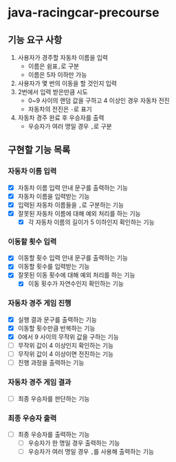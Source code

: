 # java-racingcar-precourse

## 기능 요구 사항
1. 사용자가 경주할 자동차 이름을 입력
   - 이름은 쉼표`,`로 구분
   - 이름은 5자 이하만 가능
2. 사용자가 몇 번의 이동을 할 것인지 입력
3. 2번에서 입력 받은만큼 시도
   - 0~9 사이의 랜덤 값을 구하고 4 이상인 경우 자동차 전진
   - 자동차의 전진은 `-`로 표기
4. 자동차 경주 완료 후 우승자를 출력
   - 우승자가 여러 명일 경우 `,`로 구분

## 구현할 기능 목록
### 자동차 이름 입력
- [x] 자동차 이름 입력 안내 문구를 출력하는 기능
- [x] 자동차 이름을 입력받는 기능
- [x] 입력된 자동차 이름들을 `,`로 구분하는 기능
- [x] 잘못된 자동차 이름에 대해 예외 처리를 하는 기능
  - [x] 각 자동차 이름의 길이가 5 이하인지 확인하는 기능

### 이동할 횟수 입력
- [x] 이동할 횟수 입력 안내 문구를 출력하는 기능
- [x] 이동할 횟수를 입력받는 기능
- [x] 잘못된 이동 횟수에 대해 예외 처리를 하는 기능
  - [x] 이동 횟수가 자연수인지 확인하는 기능

### 자동차 경주 게임 진행
- [x] 실행 결과 문구를 출력하는 기능
- [x] 이동할 횟수만큼 반복하는 기능
- [x] 0에서 9 사이의 무작위 값을 구하는 기능
- [ ] 무작위 값이 4 이상인지 확인하는 기능
- [ ] 무작위 값이 4 이상이면 전진하는 기능
- [ ] 진행 과정을 출력하는 기능

### 자동차 경주 게임 결과
- [ ] 최종 우승자를 판단하는 기능

### 최종 우승자 출력
- [ ] 최종 우승자를 출력하는 기능
  - [ ] 우승자가 한 명일 경우 출력하는 기능
  - [ ] 우승자가 여러 명일 경우 `,`를 사용해 출력하는 기능
